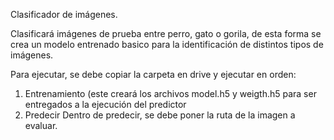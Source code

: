 Clasificador de imágenes.

Clasificará imágenes de prueba entre perro, gato o gorila, de esta forma se crea un
modelo entrenado basico para la identificación de distintos tipos de imágenes.

Para ejecutar, se debe copiar la carpeta en drive y ejecutar en orden:
1. Entrenamiento (este creará los archivos model.h5 y weigth.h5 para ser entregados a
   la ejecución del predictor
2. Predecir
    Dentro de predecir, se debe poner la ruta de la imagen a evaluar.
